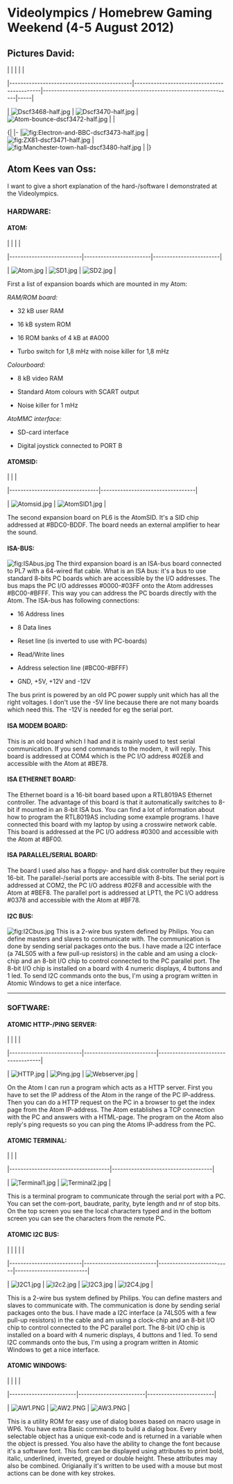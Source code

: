 # Videolympics / Homebrew Gaming Weekend (4-5 August 2012)

## Pictures David:

|                                            |                                            |                                                                    |     |
|--------------------------------------------|--------------------------------------------|--------------------------------------------------------------------|-----|
| ![](./images/Dscf3468-half.jpg "Dscf3468-half.jpg") | ![](Dscf3470-half.jpg "Dscf3470-half.jpg") | ![](Atom-bounce-dscf3472-half.jpg "Atom-bounce-dscf3472-half.jpg") |     |

{| |- |![](./images/Electron-and-BBC-dscf3473-half.jpg "fig:Electron-and-BBC-dscf3473-half.jpg") |![](ZX81-dscf3471-half.jpg "fig:ZX81-dscf3471-half.jpg") |![](Manchester-town-hall-dscf3480-half.jpg "fig:Manchester-town-hall-dscf3480-half.jpg") | |}

## Atom Kees van Oss:

I want to give a short explanation of the hard-/software I demonstrated at the Videolympics.

### HARDWARE:

#### ATOM:

|                          |                        |                        |
|--------------------------|------------------------|------------------------|
| ![](./images/Atom.jpg "Atom.jpg") | ![](SD1.jpg "SD1.jpg") | ![](SD2.jpg "SD2.jpg") |

First a list of expansion boards which are mounted in my Atom:

*RAM/ROM board:*

-   32 kB user RAM
-   16 kB system ROM
-   16 ROM banks of 4 kB at \#A000
-   Turbo switch for 1,8 mHz with noise killer for 1,8 mHz

*Colourboard:*

-   8 kB video RAM
-   Standard Atom colours with SCART output
-   Noise killer for 1 mHz

*AtoMMC interface:*

-   SD-card interface
-   Digital joystick connected to PORT B

#### ATOMSID:

|                                |                                  |
|--------------------------------|----------------------------------|
| ![](./images/Atomsid.jpg "Atomsid.jpg") | ![](AtomSID1.jpg "AtomSID1.jpg") |

The second expansion board on PL6 is the AtomSID. It's a SID chip addressed at \#BDC0-BDDF. The board needs an external amplifier to hear the sound.

#### ISA-BUS:

![](./images/ISAbus.jpg "fig:ISAbus.jpg") The third expansion board is an ISA-bus board connected to PL7 with a 64-wired flat cable. What is an ISA bus: it's a bus to use standard 8-bits PC boards which are accessible by the I/O addresses. The bus maps the PC I/O addresses \#0000-\#03FF onto the Atom addresses \#BC00-\#BFFF. This way you can address the PC boards directly with the Atom. The ISA-bus has following connections:

-   16 Address lines
-   8 Data lines
-   Reset line (is inverted to use with PC-boards)
-   Read/Write lines
-   Address selection line (\#BC00-\#BFFF)
-   GND, +5V, +12V and -12V

The bus print is powered by an old PC power supply unit which has all the right voltages. I don't use the -5V line because there are not many boards which need this. The -12V is needed for eg the serial port.

#### ISA MODEM BOARD:

This is an old board which I had and it is mainly used to test serial communication. If you send commands to the modem, it will reply. This board is addressed at COM4 which is the PC I/O address \#02E8 and accessible with the Atom at \#BE78.

#### ISA ETHERNET BOARD:

The Ethernet board is a 16-bit board based upon a RTL8019AS Ethernet controller. The advantage of this board is that it automatically switches to 8-bit if mounted in an 8-bit ISA bus. You can find a lot of information about how to program the RTL8019AS including some example programs. I have connected this board with my laptop by using a crosswire network cable. This board is addressed at the PC I/O address \#0300 and accessible with the Atom at \#BF00.

#### ISA PARALLEL/SERIAL BOARD:

The board I used also has a floppy- and hard disk controller but they require 16-bit. The parallel-/serial ports are accessible with 8-bits. The serial port is addressed at COM2, the PC I/O address \#02F8 and accessible with the Atom at \#BEF8. The parallel port is addressed at LPT1, the PC I/O address \#0378 and accessible with the Atom at \#BF78.

#### I2C BUS:

![](./images/I2Cbus.jpg "fig:I2Cbus.jpg") This is a 2-wire bus system defined by Philips. You can define masters and slaves to communicate with. The communication is done by sending serial packages onto the bus. I have made a I2C interface (a 74LS05 with a few pull-up resistors) in the cable and am using a clock-chip and an 8-bit I/O chip to control connected to the PC parallel port. The 8-bit I/O chip is installed on a board with 4 numeric displays, 4 buttons and 1 led. To send I2C commands onto the bus, I'm using a program written in Atomic Windows to get a nice interface.

------------------------------------------------------------------------

### SOFTWARE:

#### ATOMIC HTTP-/PING SERVER:

|                          |                          |                                    |
|--------------------------|--------------------------|------------------------------------|
| ![](./images/HTTP.jpg "HTTP.jpg") | ![](Ping.jpg "Ping.jpg") | ![](Webserver.jpg "Webserver.jpg") |

On the Atom I can run a program which acts as a HTTP server. First you have to set the IP address of the Atom in the range of the PC IP-address. Then you can do a HTTP request on the PC in a browser to get the index page from the Atom IP-address. The Atom establishes a TCP connection with the PC and answers with a HTML-page. The program on the Atom also reply's ping requests so you can ping the Atoms IP-address from the PC.

#### ATOMIC TERMINAL:

|                                    |                                    |
|------------------------------------|------------------------------------|
| ![](./images/Terminal1.jpg "Terminal1.jpg") | ![](Terminal2.jpg "Terminal2.jpg") |

This is a terminal program to communicate through the serial port with a PC. You can set the com-port, baudrate, parity, byte length and nr of stop bits. On the top screen you see the local characters typed and in the bottom screen you can see the characters from the remote PC.

#### ATOMIC I2C BUS:

|                          |                          |                          |                          |
|--------------------------|--------------------------|--------------------------|--------------------------|
| ![](./images/I2C1.jpg "I2C1.jpg") | ![](I2c2.jpg "I2c2.jpg") | ![](I2C3.jpg "I2C3.jpg") | ![](I2C4.jpg "I2C4.jpg") |

This is a 2-wire bus system defined by Philips. You can define masters and slaves to communicate with. The communication is done by sending serial packages onto the bus. I have made a I2C interface (a 74LS05 with a few pull-up resistors) in the cable and am using a clock-chip and an 8-bit I/O chip to control connected to the PC parallel port. The 8-bit I/O chip is installed on a board with 4 numeric displays, 4 buttons and 1 led. To send I2C commands onto the bus, I'm using a program written in Atomic Windows to get a nice interface.

#### ATOMIC WINDOWS:

|                        |                        |                        |
|------------------------|------------------------|------------------------|
| ![](./images/AW1.PNG "AW1.PNG") | ![](AW2.PNG "AW2.PNG") | ![](AW3.PNG "AW3.PNG") |

This is a utility ROM for easy use of dialog boxes based on macro usage in WP6. You have extra Basic commands to build a dialog box. Every selectable object has a unique exit-code and is returned in a variable when the object is pressed. You also have the ability to change the font because it's a software font. This font can be displayed using attributes to print bold, italic, underlined, inverted, greyed or double height. These attributes may also be combined. Origianally it's written to be used with a mouse but most actions can be done with key strokes.
